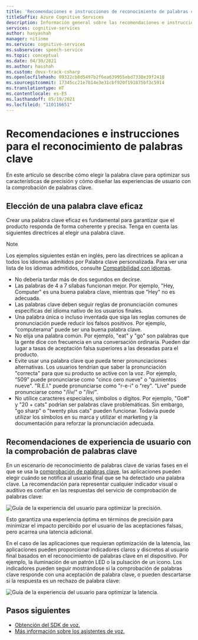 ```yaml
---
title: 'Recomendaciones e instrucciones de reconocimiento de palabras clave: servicio de Voz'
titleSuffix: Azure Cognitive Services
description: Información general sobre las recomendaciones e instrucciones al usar el reconocimiento de palabras clave.
services: cognitive-services
author: hasyashah
manager: nitinme
ms.service: cognitive-services
ms.subservice: speech-service
ms.topic: conceptual
ms.date: 04/30/2021
ms.author: hasshah
ms.custom: devx-track-csharp
ms.openlocfilehash: 09322cb8d5497b2f6ea639955ebd7338e39f2418
ms.sourcegitcommit: 17345cc21e7b14e3e31cbf920f191875bf3c5914
ms.translationtype: HT
ms.contentlocale: es-ES
ms.lasthandoff: 05/19/2021
ms.locfileid: "110116651"
---
```

# <a name="recommendations-and-guidelines-for-keyword-recognition"></a>Recomendaciones e instrucciones para el reconocimiento de palabras clave

En este artículo se describe cómo elegir la palabra clave para optimizar sus características de precisión y cómo diseñar las experiencias de usuario con la comprobación de palabras clave. 

## <a name="choosing-an-effective-keyword"></a>Elección de una palabra clave eficaz

Crear una palabra clave eficaz es fundamental para garantizar que el producto responda de forma coherente y precisa. Tenga en cuenta las siguientes directrices al elegir una palabra clave.

> [!NOTE]
> Los ejemplos siguientes están en inglés, pero las directrices se aplican a todos los idiomas admitidos por Palabra clave personalizada. Para ver una lista de los idiomas admitidos, consulte [Compatibilidad con idiomas](language-support.md#custom-keyword-and-keyword-verification).

- No debería tardar más de dos segundos en decirse.
- Las palabras de 4 a 7 sílabas funcionan mejor. Por ejemplo, "Hey, Computer" es una buena palabra clave, mientras que "Hey" no es adecuada.
- Las palabras clave deben seguir reglas de pronunciación comunes específicas del idioma nativo de los usuarios finales.
- Una palabra única o incluso inventada que siga las reglas comunes de pronunciación puede reducir los falsos positivos. Por ejemplo, "computerama" puede ser una buena palabra clave.
- No elija una palabra común. Por ejemplo, "eat" y "go" son palabras que la gente dice con frecuencia en una conversación ordinaria. Pueden dar lugar a tasas de aceptación falsa superiores a las deseadas para el producto.
- Evite usar una palabra clave que pueda tener pronunciaciones alternativas. Los usuarios tendrían que saber la pronunciación "correcta" para que su producto se active con la voz. Por ejemplo, "509" puede pronunciarse como "cinco cero nueve" o "quinientos nueve". "R.E.I." puede pronunciarse como "r-e-i" o "rey". "Live" puede pronunciarse como "/līv/" o "/liv/".
- No utilice caracteres especiales, símbolos o dígitos. Por ejemplo, "Go#" y "20 + cats" podrían ser palabras clave problemáticas. Sin embargo, "go sharp" o "twenty plus cats" pueden funcionar. Todavía puede utilizar los símbolos en su marca y utilizar el marketing y la documentación para reforzar la pronunciación adecuada.


## <a name="user-experience-recommendations-with-keyword-verification"></a>Recomendaciones de experiencia de usuario con la comprobación de palabras clave

En un escenario de reconocimiento de palabras clave de varias fases en el que se usa la [comprobación de palabras clave](keyword-recognition-overview.md#keyword-verification), las aplicaciones pueden elegir cuándo se notifica al usuario final que se ha detectado una palabra clave. La recomendación para representar cualquier indicador visual o auditivo es confiar en las respuestas del servicio de comprobación de palabras clave:

![Guía de la experiencia del usuario para optimizar la precisión.](media/custom-keyword/keyword-verification-ux-accuracy.png)

Esto garantiza una experiencia óptima en términos de precisión para minimizar el impacto percibido por el usuario de las aceptaciones falsas, pero acarrea una latencia adicional.

En el caso de las aplicaciones que requieran optimización de la latencia, las aplicaciones pueden proporcionar indicadores claros y discretos al usuario final basados en el reconocimiento de palabras clave en el dispositivo. Por ejemplo, la iluminación de un patrón LED o la pulsación de un icono. Los indicadores pueden seguir mostrándose si la comprobación de palabras clave responde con una aceptación de palabra clave, o pueden descartarse si la respuesta es un rechazo de palabra clave:

![Guía de la experiencia del usuario para optimizar la latencia.](media/custom-keyword/keyword-verification-ux-latency.png)

## <a name="next-steps"></a>Pasos siguientes

* [Obtención del SDK de voz.](speech-sdk.md)
* [Más información sobre los asistentes de voz.](voice-assistants.md)
